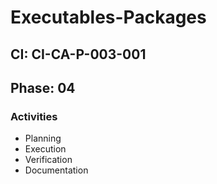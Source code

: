 # Executables-Packages

## CI: CI-CA-P-003-001
## Phase: 04

### Activities
- Planning
- Execution
- Verification
- Documentation
